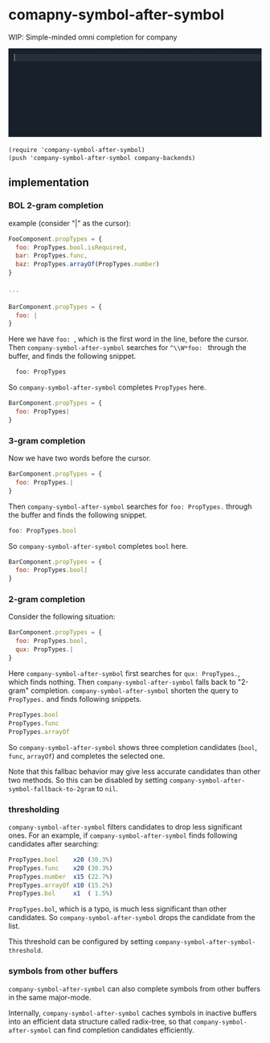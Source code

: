 # comapny-symbol-after-symbol

WIP: Simple-minded omni completion for company

![screencast](./screencast.gif)

``` emacs-lisp
(require 'company-symbol-after-symbol)
(push 'company-symbol-after-symbol company-backends)
```

## implementation
### BOL 2-gram completion

example (consider "|" as the cursor):

```javascript
FooComponent.propTypes = {
  foo: PropTypes.bool.isRequired,
  bar: PropTypes.func,
  baz: PropTypes.arrayOf(PropTypes.number)
}

...

BarComponent.propTypes = {
  foo: |
}
```

Here we have `foo: `, which is the first word in the line, before the
cursor. Then `company-symbol-after-symbol` searches for `^\\W*foo: `
through the buffer, and finds the following snippet.

```javascript
  foo: PropTypes
```

So `company-symbol-after-symbol` completes `PropTypes` here.

```javascript
BarComponent.propTypes = {
  foo: PropTypes|
}
```

### 3-gram completion

Now we have two words before the cursor.

```javascript
BarComponent.propTypes = {
  foo: PropTypes.|
}
```

Then `company-symbol-after-symbol` searches for `foo: PropTypes.`
through the buffer and finds the following snippet.

```javascript
foo: PropTypes.bool
```

So `company-symbol-after-symbol` completes `bool` here.

```javascript
BarComponent.propTypes = {
  foo: PropTypes.bool|
}
```

### 2-gram completion

Consider the following situation:

```javascript
BarComponent.propTypes = {
  foo: PropTypes.bool,
  qux: PropTypes.|
}
```

Here `company-symbol-after-symbol` first searches for `qux:
PropTypes.`, which finds nothing. Then `company-symbol-after-symbol`
falls back to "2-gram" completion. `company-symbol-after-symbol`
shorten the query to `PropTypes.` and finds following snippets.

```javascript
PropTypes.bool
PropTypes.func
PropTypes.arrayOf
```

So `company-symbol-after-symbol` shows three completion candidates
(`bool`, `func`, `arrayOf`) and completes the selected one.

Note that this fallbac behavior may give less accurate candidates than
other two methods. So this can be disabled by setting
`company-symbol-after-symbol-fallback-to-2gram` to `nil`.

### thresholding

`company-symbol-after-symbol` filters candidates to drop less
significant ones. For an example, if `company-symbol-after-symbol`
finds following candidates after searching:

```javascript
PropTypes.bool    x20 (30.3%)
PropTypes.func    x20 (30.3%)
PropTypes.number  x15 (22.7%)
PropTypes.arrayOf x10 (15.2%)
PropTypes.bol     x1  ( 1.5%)
```

`PropTypes.bol`, which is a typo, is much less significant than other
candidates. So `company-symbol-after-symbol` drops the candidate from
the list.

This threshold can be configured by setting
`company-symbol-after-symbol-threshold`.

### symbols from other buffers

`company-symbol-after-symbol` can also complete symbols from other
buffers in the same major-mode.

Internally, `company-symbol-after-symbol` caches symbols in inactive
buffers into an efficient data structure called radix-tree, so that
`company-symbol-after-symbol` can find completion candidates
efficiently.
